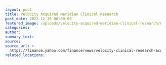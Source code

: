 ```yaml
---
layout: post
title: Velocity Acquired Meridian Clinical Research
post_date: 2022-12-15 00:00:00
featured_image: /uploads/velocity-acquired-meridian-clinical-research/meridian-logo.jpg
categories:
author:
summary_text:
source:
source_url: >-
  https://finance.yahoo.com/finance/news/velocity-clinical-research-acquires-meridian-110000108.html
related_locations:
---
```

